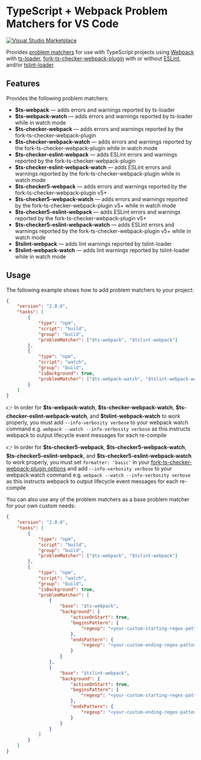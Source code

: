 # TypeScript + Webpack Problem Matchers for VS Code

[![Visual Studio Marketplace](http://vsmarketplacebadge.apphb.com/version/eamodio.tsl-problem-matcher.svg)](https://marketplace.visualstudio.com/items?itemName=eamodio.tsl-problem-matcher)

Provides [problem matchers](https://code.visualstudio.com/docs/editor/tasks#_processing-task-output-with-problem-matchers) for use with TypeScript projects using [Webpack](https://webpack.js.org/) with [ts-loader](https://github.com/TypeStrong/ts-loader), [fork-ts-checker-webpack-plugin](https://github.com/TypeStrong/fork-ts-checker-webpack-plugin) with or without [ESLint](https://eslint.org/), and/or [tslint-loader](https://github.com/wbuchwalter/tslint-loader).

## Features

Provides the following problem matchers:

- **\$ts-webpack** &mdash; adds errors and warnings reported by ts-loader
- **\$ts-webpack-watch** &mdash; adds errors and warnings reported by ts-loader while in watch mode
- **\$ts-checker-webpack** &mdash; adds errors and warnings reported by the fork-ts-checker-webpack-plugin
- **\$ts-checker-webpack-watch** &mdash; adds errors and warnings reported by the fork-ts-checker-webpack-plugin while in watch mode
- **\$ts-checker-eslint-webpack** &mdash; adds ESLint errors and warnings reported by the fork-ts-checker-webpack-plugin
- **\$ts-checker-eslint-webpack-watch** &mdash; adds ESLint errors and warnings reported by the fork-ts-checker-webpack-plugin while in watch mode
- **\$ts-checker5-webpack** &mdash; adds errors and warnings reported by the fork-ts-checker-webpack-plugin v5+
- **\$ts-checker5-webpack-watch** &mdash; adds errors and warnings reported by the fork-ts-checker-webpack-plugin v5+ while in watch mode
- **\$ts-checker5-eslint-webpack** &mdash; adds ESLint errors and warnings reported by the fork-ts-checker-webpack-plugin v5+
- **\$ts-checker5-eslint-webpack-watch** &mdash; adds ESLint errors and warnings reported by the fork-ts-checker-webpack-plugin v5+ while in watch mode
- **\$tslint-webpack** &mdash; adds lint warnings reported by tslint-loader
- **\$tslint-webpack-watch** &mdash; adds lint warnings reported by tslint-loader while in watch mode

## Usage

The following example shows how to add problem matchers to your project:

```json
{
	"version": "2.0.0",
	"tasks": [
		{
			"type": "npm",
			"script": "build",
			"group": "build",
			"problemMatcher": ["$ts-webpack", "$tslint-webpack"]
		},
		{
			"type": "npm",
			"script": "watch",
			"group": "build",
			"isBackground": true,
			"problemMatcher": ["$ts-webpack-watch", "$tslint-webpack-watch"]
		}
	]
}
```

👉 In order for **\$ts-webpack-watch**, **\$ts-checker-webpack-watch**, **\$ts-checker-eslint-webpack-watch**, and **\$tslint-webpack-watch** to work properly, you must add `--info-verbosity verbose` to your webpack watch command e.g. `webpack --watch --info-verbosity verbose` as this instructs webpack to output lifecycle event messages for each re-compile

👉 In order for **\$ts-checker5-webpack**, **\$ts-checker5-webpack-watch**, **\$ts-checker5-eslint-webpack**, and **\$ts-checker5-eslint-webpack-watch** to work properly, you must set `formatter: 'basic'` in your [fork-ts-checker-webpack-plugin options](https://github.com/TypeStrong/fork-ts-checker-webpack-plugin/tree/alpha#options) and add `--info-verbosity verbose` to your webpack watch command e.g. `webpack --watch --info-verbosity verbose` as this instructs webpack to output lifecycle event messages for each re-compile

You can also use any of the problem matchers as a base problem matcher for your own custom needs:

```json
{
	"version": "2.0.0",
	"tasks": [
		{
			"type": "npm",
			"script": "build",
			"group": "build",
			"problemMatcher": ["$ts-webpack", "$tslint-webpack"]
		},
		{
			"type": "npm",
			"script": "watch",
			"group": "build",
			"isBackground": true,
			"problemMatcher": [
				{
					"base": "$ts-webpack",
					"background": {
						"activeOnStart": true,
						"beginsPattern": {
							"regexp": "<your-custom-starting-regex-pattern here>"
						},
						"endsPattern": {
							"regexp": "<your-custom-ending-regex-pattern here>"
						}
					}
				},
				{
					"base": "$tslint-webpack",
					"background": {
						"activeOnStart": true,
						"beginsPattern": {
							"regexp": "<your-custom-starting-regex-pattern here>"
						},
						"endsPattern": {
							"regexp": "<your-custom-ending-regex-pattern here>"
						}
					}
				}
			]
		}
	]
}
```

